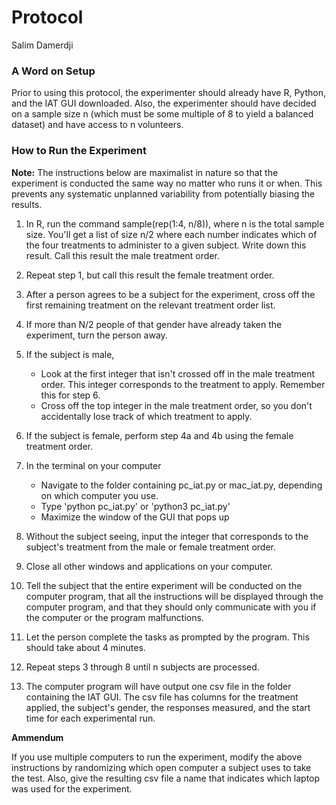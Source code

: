 Protocol
================
Salim Damerdji

### A Word on Setup

Prior to using this protocol, the experimenter should already have R, Python, and the IAT GUI downloaded. Also, the experimenter should have decided on a sample size n (which must be some multiple of 8 to yield a balanced dataset) and have access to n volunteers.

### How to Run the Experiment

**Note:** The instructions below are maximalist in nature so that the experiment is conducted the same way no matter who runs it or when. This prevents any systematic unplanned variability from potentially biasing the results.

1.  In R, run the command sample(rep(1:4, n/8)), where n is the total sample size. You'll get a list of size n/2 where each number indicates which of the four treatments to administer to a given subject. Write down this result. Call this result the male treatment order.

2.  Repeat step 1, but call this result the female treatment order.

3.  After a person agrees to be a subject for the experiment, cross off the first remaining treatment on the relevant treatment order list.

4.  If more than N/2 people of that gender have already taken the experiment, turn the person away.

5.  If the subject is male,
    -   Look at the first integer that isn't crossed off in the male treatment order. This integer corresponds to the treatment to apply. Remember this for step 6.
    -   Cross off the top integer in the male treatment order, so you don't accidentally lose track of which treatment to apply.
6.  If the subject is female, perform step 4a and 4b using the female treatment order.

7.  In the terminal on your computer
    -   Navigate to the folder containing pc\_iat.py or mac\_iat.py, depending on which computer you use.
    -   Type 'python pc\_iat.py' or 'python3 pc\_iat.py'
    -   Maximize the window of the GUI that pops up
8.  Without the subject seeing, input the integer that corresponds to the subject's treatment from the male or female treatment order.

9.  Close all other windows and applications on your computer.

10. Tell the subject that the entire experiment will be conducted on the computer program, that all the instructions will be displayed through the computer program, and that they should only communicate with you if the computer or the program malfunctions.

11. Let the person complete the tasks as prompted by the program. This should take about 4 minutes.

12. Repeat steps 3 through 8 until n subjects are processed.

13. The computer program will have output one csv file in the folder containing the IAT GUI. The csv file has columns for the treatment applied, the subject's gender, the responses measured, and the start time for each experimental run.

**Ammendum**

If you use multiple computers to run the experiment, modify the above instructions by randomizing which open computer a subject uses to take the test. Also, give the resulting csv file a name that indicates which laptop was used for the experiment.
